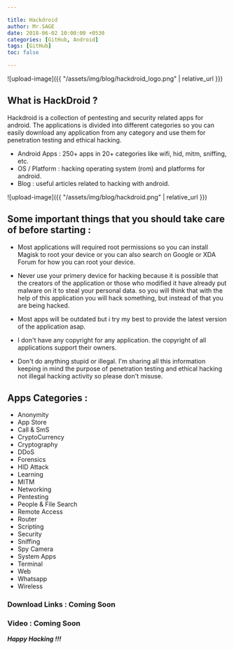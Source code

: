 ```yaml
---

title: Hackdroid
author: Mr.SAGE
date: 2018-06-02 10:00:00 +0530
categories: [GitHub, Android]
tags: [GitHub]
toc: false

---
```


![upload-image]({{ "/assets/img/blog/hackdroid_logo.png" | relative_url }})

## What is HackDroid ?

Hackdroid is a collection of pentesting and security related apps for android. The applications is divided into different categories so you can easily download any application from any category and use them for penetration testing and ethical hacking.

- Android Apps : 250+ apps in 20+ categories like wifi, hid, mitm, sniffing, etc.
- OS / Platform : hacking operating system (rom) and platforms for android.
- Blog : useful articles related to hacking with android.

![upload-image]({{ "/assets/img/blog/hackdroid.png" | relative_url }})

## Some important things that you should take care of before starting :

- Most applications will required root permissions so you can install Magisk to root your device or you can also search on Google or XDA Forum for how you can root your device.

- Never use your primery device for hacking because it is possible that the creators of the application or those who modified it have already put malware on it to steal your personal data. so you will think that with the help of this application you will hack something, but instead of that you are being hacked.

- Most apps will be outdated but i try my best to provide the latest version of the application asap.

- I don't have any copyright for any application. the copyright of all applications support their owners.

- Don't do anything stupid or illegal. I'm sharing all this information keeping in mind the purpose of penetration testing and ethical hacking not illegal hacking activity so please don't misuse.

## Apps Categories :
 
 - Anonymity
 - App Store
 - Call & SmS
 - CryptoCurrency
 - Cryptography
 - DDoS
 - Forensics
 - HID Attack
 - Learning
 - MITM
 - Networking
 - Pentesting
 - People & File Search
 - Remote Access
 - Router
 - Scripting
 - Security
 - Sniffing
 - Spy Camera
 - System Apps 
 - Terminal
 - Web
 - Whatsapp
 - Wireless

### Download Links : Coming Soon

### Video : Coming Soon

***Happy Hacking !!!***